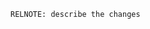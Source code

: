 <!--
    Optional: Add this change to the release notes by adding a RELNOTE comment
    If this shouldn't appear in the notes, simply remove this.
-->

```
RELNOTE: describe the changes
```
